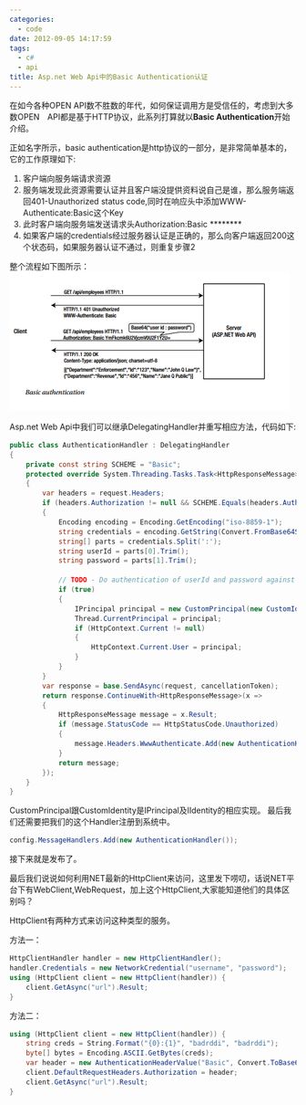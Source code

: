 ```yaml
---
categories:
  - code
date: 2012-09-05 14:17:59
tags:
  - c#
  - api
title: Asp.net Web Api中的Basic Authentication认证
---
```


在如今各种OPEN API数不胜数的年代，如何保证调用方是受信任的，考虑到大多数OPEN　API都是基于HTTP协议，此系列打算就以**Basic Authentication**开始介绍。

正如名字所示，basic authentication是http协议的一部分，是非常简单基本的，它的工作原理如下:

1. 客户端向服务端请求资源
2. 服务端发现此资源需要认证并且客户端没提供资料说自己是谁，那么服务端返回401-Unauthorized status code,同时在响应头中添加WWW-Authenticate:Basic这个Key
3. 此时客户端向服务端发送请求头Authorization:Basic ********
4. 如果客户端的credentials经过服务器认证是正确的，那么向客户端返回200这个状态码，如果服务器认证不通过，则重复步骤2

整个流程如下图所示：
![Basic Authentication Flow](/images/basic-authentication.PNG)

Asp.net Web Api中我们可以继承DelegatingHandler并重写相应方法，代码如下:
```c#
public class AuthenticationHandler : DelegatingHandler 
{
    private const string SCHEME = "Basic";
    protected override System.Threading.Tasks.Task<HttpResponseMessage> SendAsync(HttpRequestMessage request, System.Threading.CancellationToken cancellationToken)
    {
        var headers = request.Headers;
        if (headers.Authorization != null && SCHEME.Equals(headers.Authorization.Scheme))
        {
            Encoding encoding = Encoding.GetEncoding("iso-8859-1");
            string credentials = encoding.GetString(Convert.FromBase64String(headers.Authorization.Parameter));
            string[] parts = credentials.Split(':');
            string userId = parts[0].Trim();
            string password = parts[1].Trim();                 

            // TODO - Do authentication of userId and password against your credentials store here
            if (true)
            {                    
                IPrincipal principal = new CustomPrincipal(new CustomIdentity(userId));
                Thread.CurrentPrincipal = principal;
                if (HttpContext.Current != null)
                {
                    HttpContext.Current.User = principal;
                }
            }
        }
        var response = base.SendAsync(request, cancellationToken);
        return response.ContinueWith<HttpResponseMessage>(x =>
        {
            HttpResponseMessage message = x.Result;
            if (message.StatusCode == HttpStatusCode.Unauthorized)
            {
                message.Headers.WwwAuthenticate.Add(new AuthenticationHeaderValue(SCHEME));
            }
            return message;
        });
    }
}
```
CustomPrincipal跟CustomIdentity是IPrincipal及IIdentity的相应实现。
最后我们还需要把我们的这个Handler注册到系统中。
```c#
config.MessageHandlers.Add(new AuthenticationHandler());
```
接下来就是发布了。

最后我们说说如何利用NET最新的HttpClient来访问，这里发下唠叨，话说NET平台下有WebClient,WebRequest，加上这个HttpClient,大家能知道他们的具体区别吗？

HttpClient有两种方式来访问这种类型的服务。

方法一：
```c#
HttpClientHandler handler = new HttpClientHandler();
handler.Credentials = new NetworkCredential("username", "password");
using (HttpClient client = new HttpClient(handler)) {
    client.GetAsync("url").Result;
}
```

方法二：
```c#
using (HttpClient client = new HttpClient(handler)) {
    string creds = String.Format("{0}:{1}", "badrddi", "badrddi");
    byte[] bytes = Encoding.ASCII.GetBytes(creds);
    var header = new AuthenticationHeaderValue("Basic", Convert.ToBase64String(bytes));
    client.DefaultRequestHeaders.Authorization = header;
    client.GetAsync("url").Result;
}
```